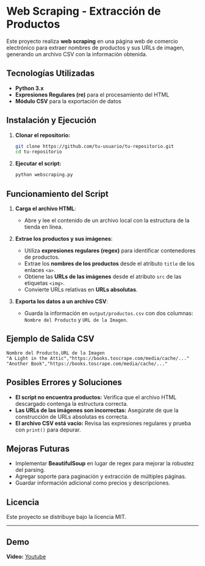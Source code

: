 # Web Scraping - Extracción de Productos

Este proyecto realiza **web scraping** en una página web de comercio electrónico para extraer nombres de productos y sus URLs de imagen, generando un archivo CSV con la información obtenida.

## Tecnologías Utilizadas
- **Python 3.x**
- **Expresiones Regulares (re)** para el procesamiento del HTML
- **Módulo CSV** para la exportación de datos


## Instalación y Ejecución
1. **Clonar el repositorio:**
   ```bash
   git clone https://github.com/tu-usuario/tu-repositorio.git
   cd tu-repositorio
   ```

2. **Ejecutar el script:**
   ```bash
   python webscraping.py
   ```

## Funcionamiento del Script

1. **Carga el archivo HTML**:
   - Abre y lee el contenido de un archivo local con la estructura de la tienda en línea.

2. **Extrae los productos y sus imágenes**:
   - Utiliza **expresiones regulares (regex)** para identificar contenedores de productos.
   - Extrae los **nombres de los productos** desde el atributo `title` de los enlaces `<a>`.
   - Obtiene las **URLs de las imágenes** desde el atributo `src` de las etiquetas `<img>`.
   - Convierte URLs relativas en **URLs absolutas**.

3. **Exporta los datos a un archivo CSV**:
   - Guarda la información en `output/productos.csv` con dos columnas: `Nombre del Producto` y `URL de la Imagen`.

## Ejemplo de Salida CSV

```
Nombre del Producto,URL de la Imagen
"A Light in the Attic","https://books.toscrape.com/media/cache/..."
"Another Book","https://books.toscrape.com/media/cache/..."
```

## Posibles Errores y Soluciones
- **El script no encuentra productos:** Verifica que el archivo HTML descargado contenga la estructura correcta.
- **Las URLs de las imágenes son incorrectas:** Asegúrate de que la construcción de URLs absolutas es correcta.
- **El archivo CSV está vacío:** Revisa las expresiones regulares y prueba con `print()` para depurar.

## Mejoras Futuras
- Implementar **BeautifulSoup** en lugar de regex para mejorar la robustez del parsing.
- Agregar soporte para paginación y extracción de múltiples páginas.
- Guardar información adicional como precios y descripciones.

## Licencia
Este proyecto se distribuye bajo la licencia MIT.

---

## Demo
**Video:** [Youtube](https://youtu.be/N-9LylwA9iU)

